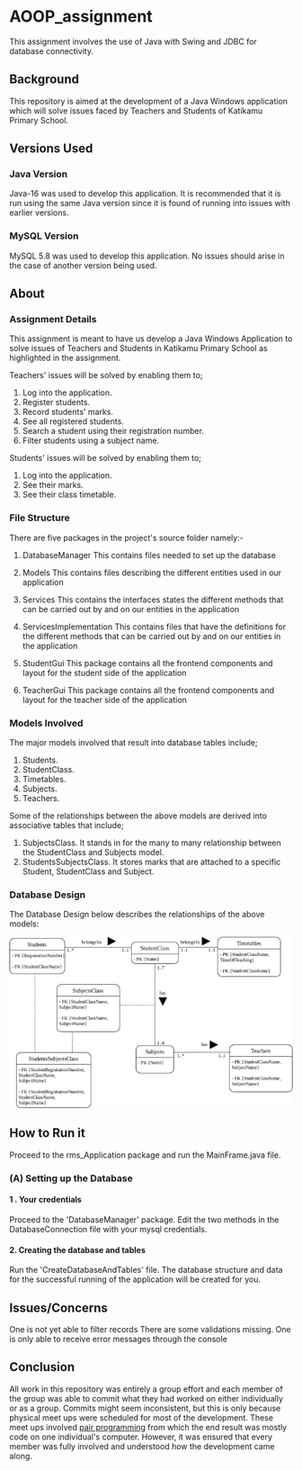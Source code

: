 # AOOP_assignment

This assignment involves the use of Java with Swing and JDBC for database connectivity.

## Background

This repository is aimed at the development of a Java Windows application which will solve issues faced by Teachers and Students of Katikamu Primary School.

## Versions Used

### Java Version

Java-16 was used to develop this application. It is recommended that it is run using the same Java version since it is found of running into issues with earlier versions.

### MySQL Version

MySQL 5.8 was used to develop this application. No issues should arise in the case of another version being used.

## About

### Assignment Details

This assignment is meant to have us develop a Java Windows Application to solve issues of Teachers and Students in Katikamu Primary School as highlighted in the assignment.

Teachers' issues will be solved by enabling them to;
1. Log into the application.
2. Register students.
3. Record students' marks.
4. See all registered students.
5. Search a student using their registration number.
6. Filter students using a subject name.

Students' issues will be solved by enabling them to;
1. Log into the application.
2. See their marks.
3. See their class timetable.

### File Structure

There are five packages in the project's source folder namely:-
1. DatabaseManager
	This contains files needed to set up the database

2. Models
	This contains files describing the different entities used in our application

3. Services
	This contains the interfaces states the different methods that can be carried out by and on our entities in the application

4. ServicesImplementation
	This contains files that have the definitions for the different methods that can be carried out by and on our entities in the application

5. StudentGui
	This package contains all the frontend components and layout for the student side of the application

6. TeacherGui
	This package contains all the frontend components and layout for the teacher side of the application



### Models Involved

The major models involved that result into database tables include;
1. Students.
2. StudentClass.
3. Timetables.
4. Subjects.
5. Teachers.

Some of the relationships between the above models are derived into associative tables that include;
1. SubjectsClass. It stands in for the many to many relationship between the StudentClass and Subjects model.
2. StudentsSubjectsClass. It stores marks that are attached to a specific Student, StudentClass and Subject.

### Database Design

The Database Design below describes the relationships of the above models:

![DB Design](DB.png "Database Design")

## How to Run it

Proceed to the rms_Application package and run the MainFrame.java file.

### (A) Setting up the Database

#### 1 . Your credentials

Proceed to the 'DatabaseManager' package. Edit the two methods in the DatabaseConnection file with your mysql credentials.

#### 2. Creating the database and tables

Run the 'CreateDatabaseAndTables' file. The database structure and data for the successful running of the application will be created for you.

## Issues/Concerns
One is not yet able to filter records
There are some validations missing.
One is only able to receive error messages through the console

## Conclusion

All work in this repository was entirely a group effort and each member of the group was able to commit what they had worked on either individually or as a group. Commits might seem inconsistent, but this is only because physical meet ups were scheduled for most of the development. These meet ups involved [pair programming](https://en.wikipedia.org/wiki/Pair_programming) from which the end result was mostly code on one individual's computer. However, it was ensured that every member was fully involved and understood how the development came along. 
